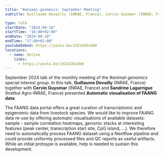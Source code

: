 ```yaml
---
title: "#animal-genomics: September Meeting"
subtitle: Guillaume Devailly (INRAE, France), Cervin Guyomar (INRAE, France), Sandrine Lagarrigue (INRAE, France)

type: talk
startDate: "2024-09-18"
startTime: "16:00+02:00"
endDate: "2024-09-18"
endTime: "17:00+02:00"
youtubeEmbed: https://youtu.be/zXZsU3GsXb0
locations:
  - name: Online
    links:
      - https://youtu.be/zXZsU3GsXb0
---
```


September 2024 talk of the monthly meeting of the _#animal-genomics_ special interest group.
In this talk, **Guillaume Devailly** (INRAE, France) together with **Cervin Guyomar** (INRAE, France) and **Sandrine Lagarrigue** (Institut Agro-INRAE, France) presented **Automatic visualisation of FAANG data**:

<div class="mx-2">The FAANG data portal offers a great curation of transcriptomic and epigenomic data from livestock species. We would like to improve FAANG data re-use by offering automatic visualisations of available datasets: sample - sample correlation heatmaps, genomic stacks at interesting features (peak center, transcription start site, CpG island, ...). We therefore need to automatically process FAANG dataset using a Nextflow pipeline and could provide uniformly processed files and QC reports as useful artifacts. While an initial protoype is available, help is needed to sustain this development.</div>
